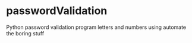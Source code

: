 # passwordValidation
Python password validation program letters and numbers using automate the boring stuff
